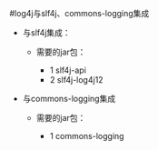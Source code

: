 #log4j与slf4j、commons-logging集成

-	与slf4j集成：

	-	需要的jar包：
		
		-	1 slf4j-api
		-	2 slf4j-log4j12

-	与commons-logging集成

	-	需要的jar包：

		-	1 commons-logging